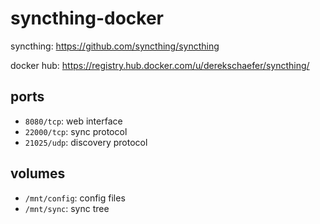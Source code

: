 # syncthing-docker

syncthing: <https://github.com/syncthing/syncthing>

docker hub: <https://registry.hub.docker.com/u/derekschaefer/syncthing/>

## ports

* `8080/tcp`: web interface
* `22000/tcp`: sync protocol
* `21025/udp`: discovery protocol

## volumes

* `/mnt/config`: config files
* `/mnt/sync`: sync tree
